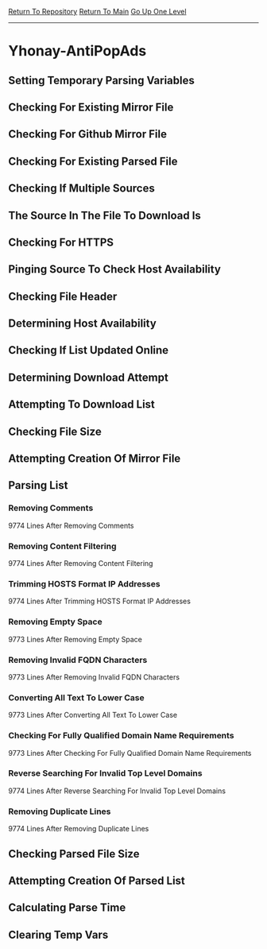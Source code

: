 [Return To Repository](https://github.com/deathbybandaid/piholeparser/)
[Return To Main](https://github.com/deathbybandaid/piholeparser/blob/master/RecentRunLogs/Mainlog.md)
[Go Up One Level](https://github.com/deathbybandaid/piholeparser/blob/master/RecentRunLogs/TopLevelScripts/30-Processing-External-Blacklists.md)
____________________________________
# Yhonay-AntiPopAds
## Setting Temporary Parsing Variables
## Checking For Existing Mirror File
## Checking For Github Mirror File
## Checking For Existing Parsed File
## Checking If Multiple Sources
## The Source In The File To Download Is
## Checking For HTTPS
## Pinging Source To Check Host Availability
## Checking File Header
## Determining Host Availability
## Checking If List Updated Online
## Determining Download Attempt
## Attempting To Download List
## Checking File Size
## Attempting Creation Of Mirror File
## Parsing List
### Removing Comments
9774 Lines After Removing Comments
### Removing Content Filtering
9774 Lines After Removing Content Filtering
### Trimming HOSTS Format IP Addresses
9774 Lines After Trimming HOSTS Format IP Addresses
### Removing Empty Space
9773 Lines After Removing Empty Space
### Removing Invalid FQDN Characters
9773 Lines After Removing Invalid FQDN Characters
### Converting All Text To Lower Case
9773 Lines After Converting All Text To Lower Case
### Checking For Fully Qualified Domain Name Requirements
9773 Lines After Checking For Fully Qualified Domain Name Requirements
### Reverse Searching For Invalid Top Level Domains
9774 Lines After Reverse Searching For Invalid Top Level Domains
### Removing Duplicate Lines
9774 Lines After Removing Duplicate Lines
## Checking Parsed File Size
## Attempting Creation Of Parsed List
## Calculating Parse Time
## Clearing Temp Vars
